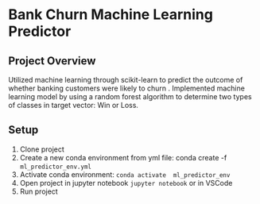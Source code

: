 # Bank Churn Machine Learning Predictor

## Project Overview

Utilized machine learning through scikit-learn to predict the outcome of whether banking customers were likely to churn . Implemented machine learning model by using a random forest algorithm to determine two types of classes in target vector: Win or Loss.

## Setup

1. Clone project
2. Create a new conda environment from yml file: conda create -f `ml_predictor_env.yml`
3. Activate conda environment: `conda activate  ml_predictor_env`
4. Open project in jupyter notebook `jupyter notebook` or in VSCode
5. Run project